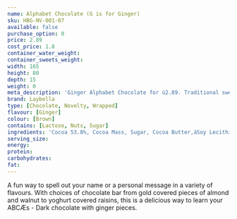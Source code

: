 ```yaml
---
name: Alphabet Chocolate (G is for Ginger)
sku: HBG-NV-001-07
available: false
purchase_option: 0
price: 2.89
cost_price: 1.8
container_water_weight: 
container_sweets_weight: 
width: 165
height: 80
depth: 15
weight: 0
meta_description: 'Ginger Alphabet Chocolate for ú2.89. Traditional sweet treats and more at Humbugs Confectionery Store. Specialists in satisfying your sweet tooth!'
brand: Laybella
type: [Chocolate, Novelty, Wrapped]
flavour: [Ginger]
colour: [Brown]
contains: [Lactose, Nuts, Sugar]
ingredients: 'Cocoa 53.8%, Cocoa Mass, Sugar, Cocoa Butter,áSoy Lecithin, Flavouring: Natural Vanilla, Emulsifier,áGinger, Sugar'
serving_size: 
energy: 
protein: 
carbohydrates: 
fat: 
---
```

A fun way to spell out your name or a personal message in a variety of flavours. With choices of chocolate bar from gold covered pieces of almond and walnut to yoghurt covered raisins, this is a delicious way to learn your ABCÆs - Dark chocolate with ginger pieces.